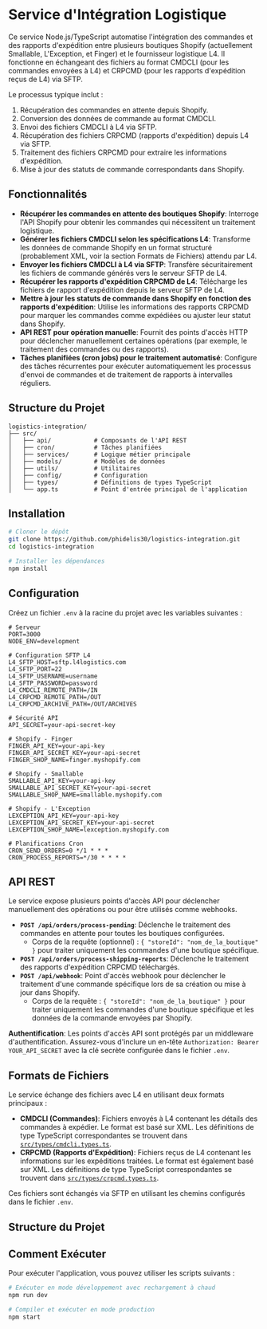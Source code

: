 # Service d'Intégration Logistique

Ce service Node.js/TypeScript automatise l'intégration des commandes et des rapports d'expédition entre plusieurs boutiques Shopify (actuellement Smallable, L'Exception, et Finger) et le fournisseur logistique L4. Il fonctionne en échangeant des fichiers au format CMDCLI (pour les commandes envoyées à L4) et CRPCMD (pour les rapports d'expédition reçus de L4) via SFTP.

Le processus typique inclut :

1. Récupération des commandes en attente depuis Shopify.
2. Conversion des données de commande au format CMDCLI.
3. Envoi des fichiers CMDCLI à L4 via SFTP.
4. Récupération des fichiers CRPCMD (rapports d'expédition) depuis L4 via SFTP.
5. Traitement des fichiers CRPCMD pour extraire les informations d'expédition.
6. Mise à jour des statuts de commande correspondants dans Shopify.

## Fonctionnalités

- **Récupérer les commandes en attente des boutiques Shopify**: Interroge l'API Shopify pour obtenir les commandes qui nécessitent un traitement logistique.
- **Générer les fichiers CMDCLI selon les spécifications L4**: Transforme les données de commande Shopify en un format structuré (probablement XML, voir la section Formats de Fichiers) attendu par L4.
- **Envoyer les fichiers CMDCLI à L4 via SFTP**: Transfère sécuritairement les fichiers de commande générés vers le serveur SFTP de L4.
- **Récupérer les rapports d'expédition CRPCMD de L4**: Télécharge les fichiers de rapport d'expédition depuis le serveur SFTP de L4.
- **Mettre à jour les statuts de commande dans Shopify en fonction des rapports d'expédition**: Utilise les informations des rapports CRPCMD pour marquer les commandes comme expédiées ou ajuster leur statut dans Shopify.
- **API REST pour opération manuelle**: Fournit des points d'accès HTTP pour déclencher manuellement certaines opérations (par exemple, le traitement des commandes ou des rapports).
- **Tâches planifiées (cron jobs) pour le traitement automatisé**: Configure des tâches récurrentes pour exécuter automatiquement les processus d'envoi de commandes et de traitement de rapports à intervalles réguliers.

## Structure du Projet

```
logistics-integration/
├── src/
│   ├── api/            # Composants de l'API REST
│   ├── cron/           # Tâches planifiées
│   ├── services/       # Logique métier principale
│   ├── models/         # Modèles de données
│   ├── utils/          # Utilitaires
│   ├── config/         # Configuration
│   ├── types/          # Définitions de types TypeScript
│   └── app.ts          # Point d'entrée principal de l'application
```

## Installation

```bash
# Cloner le dépôt
git clone https://github.com/phidelis30/logistics-integration.git
cd logistics-integration

# Installer les dépendances
npm install
```

## Configuration

Créez un fichier `.env` à la racine du projet avec les variables suivantes :

```
# Serveur
PORT=3000
NODE_ENV=development

# Configuration SFTP L4
L4_SFTP_HOST=sftp.l4logistics.com
L4_SFTP_PORT=22
L4_SFTP_USERNAME=username
L4_SFTP_PASSWORD=password
L4_CMDCLI_REMOTE_PATH=/IN
L4_CRPCMD_REMOTE_PATH=/OUT
L4_CRPCMD_ARCHIVE_PATH=/OUT/ARCHIVES

# Sécurité API
API_SECRET=your-api-secret-key

# Shopify - Finger
FINGER_API_KEY=your-api-key
FINGER_API_SECRET_KEY=your-api-secret
FINGER_SHOP_NAME=finger.myshopify.com

# Shopify - Smallable
SMALLABLE_API_KEY=your-api-key
SMALLABLE_API_SECRET_KEY=your-api-secret
SMALLABLE_SHOP_NAME=smallable.myshopify.com

# Shopify - L'Exception
LEXCEPTION_API_KEY=your-api-key
LEXCEPTION_API_SECRET_KEY=your-api-secret
LEXCEPTION_SHOP_NAME=lexception.myshopify.com

# Planifications Cron
CRON_SEND_ORDERS=0 */1 * * *
CRON_PROCESS_REPORTS=*/30 * * * *
```

## API REST

Le service expose plusieurs points d'accès API pour déclencher manuellement des opérations ou pour être utilisés comme webhooks.

- **`POST /api/orders/process-pending`**: Déclenche le traitement des commandes en attente pour toutes les boutiques configurées.
  - Corps de la requête (optionnel) : `{ "storeId": "nom_de_la_boutique" }` pour traiter uniquement les commandes d'une boutique spécifique.
- **`POST /api/orders/process-shipping-reports`**: Déclenche le traitement des rapports d'expédition CRPCMD téléchargés.
- **`POST /api/webhook`**: Point d'accès webhook pour déclencher le traitement d'une commande spécifique lors de sa création ou mise à jour dans Shopify.
  - Corps de la requête : `{ "storeId": "nom_de_la_boutique" }` pour traiter uniquement les commandes d'une boutique spécifique et les données de la commande envoyées par Shopify.

**Authentification**: Les points d'accès API sont protégés par un middleware d'authentification. Assurez-vous d'inclure un en-tête `Authorization: Bearer YOUR_API_SECRET` avec la clé secrète configurée dans le fichier `.env`.

## Formats de Fichiers

Le service échange des fichiers avec L4 en utilisant deux formats principaux :

- **CMDCLI (Commandes)**: Fichiers envoyés à L4 contenant les détails des commandes à expédier. Le format est basé sur XML. Les définitions de type TypeScript correspondantes se trouvent dans [`src/types/cmdcli.types.ts`](src/types/cmdcli.types.ts).
- **CRPCMD (Rapports d'Expédition)**: Fichiers reçus de L4 contenant les informations sur les expéditions traitées. Le format est également basé sur XML. Les définitions de type TypeScript correspondantes se trouvent dans [`src/types/crpcmd.types.ts`](src/types/crpcmd.types.ts).

Ces fichiers sont échangés via SFTP en utilisant les chemins configurés dans le fichier `.env`.

## Structure du Projet

## Comment Exécuter

Pour exécuter l'application, vous pouvez utiliser les scripts suivants :

```bash
# Exécuter en mode développement avec rechargement à chaud
npm run dev

# Compiler et exécuter en mode production
npm start
```
